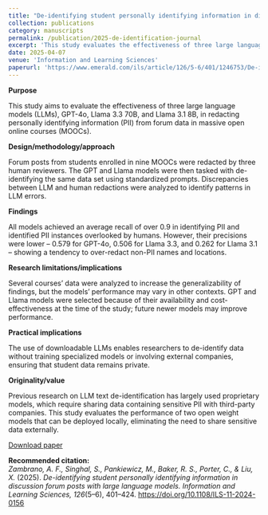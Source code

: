 ```yaml
---
title: "De-identifying student personally identifying information in discussion forum posts with large language models"
collection: publications
category: manuscripts
permalink: /publication/2025-de-identification-journal
excerpt: 'This study evaluates the effectiveness of three large language models (LLMs)—GPT-4o, Llama 3.3 70B, and Llama 3.1 8B—in redacting personally identifying information (PII) from forum data in massive open online courses (MOOCs). All models achieved an average recall above 0.9, successfully identifying most PII and even detecting instances overlooked by humans; however, their precision was lower—0.579 for GPT-4o, 0.506 for Llama 3.3, and 0.262 for Llama 3.1—indicating a tendency to over-redact non-PII text such as names and locations.'
date: 2025-04-07
venue: 'Information and Learning Sciences'
paperurl: 'https://www.emerald.com/ils/article/126/5-6/401/1246753/De-identifying-student-personally-identifying'
---
```


**Purpose**

This study aims to evaluate the effectiveness of three large language models (LLMs), GPT-4o, Llama 3.3 70B, and Llama 3.1 8B, in redacting personally identifying information (PII) from forum data in massive open online courses (MOOCs).

**Design/methodology/approach**

Forum posts from students enrolled in nine MOOCs were redacted by three human reviewers. The GPT and Llama models were then tasked with de-identifying the same data set using standardized prompts. Discrepancies between LLM and human redactions were analyzed to identify patterns in LLM errors.

**Findings**

All models achieved an average recall of over 0.9 in identifying PII and identified PII instances overlooked by humans. However, their precisions were lower – 0.579 for GPT-4o, 0.506 for Llama 3.3, and 0.262 for Llama 3.1 – showing a tendency to over-redact non-PII names and locations.

**Research limitations/implications**

Several courses’ data were analyzed to increase the generalizability of findings, but the models’ performance may vary in other contexts. GPT and Llama models were selected because of their availability and cost-effectiveness at the time of the study; future newer models may improve performance.

**Practical implications**

The use of downloadable LLMs enables researchers to de-identify data without training specialized models or involving external companies, ensuring that student data remains private.

**Originality/value**

Previous research on LLM text de-identification has largely used proprietary models, which require sharing data containing sensitive PII with third-party companies. This study evaluates the performance of two open weight models that can be deployed locally, eliminating the need to share sensitive data externally.

[Download paper](https://www.emerald.com/ils/article/126/5-6/401/1246753/De-identifying-student-personally-identifying)

<b>Recommended citation:</b><br>
<i>Zambrano, A. F., Singhal, S., Pankiewicz, M., Baker, R. S., Porter, C., & Liu, X.</i> (2025). 
<i>De-identifying student personally identifying information in discussion forum posts with large language models.</i> 
<i>Information and Learning Sciences, 126</i>(5–6), 401–424. 
<a href="https://doi.org/10.1108/ILS-11-2024-0156">https://doi.org/10.1108/ILS-11-2024-0156</a>


